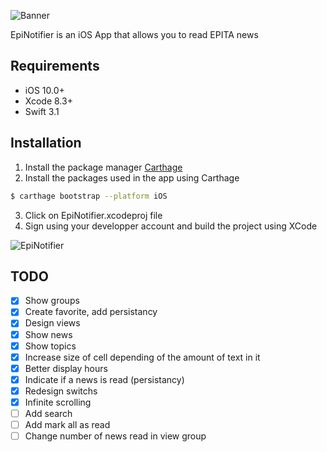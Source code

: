 ![Banner](https://github.com/alextoub/EpiNotifier/blob/master/Banner.png)

EpiNotifier is an iOS App that allows you to read EPITA news

## Requirements

- iOS 10.0+
- Xcode 8.3+
- Swift 3.1

## Installation

1. Install the package manager [Carthage](https://github.com/Carthage/Carthage)
2. Install the packages used in the app using Carthage

```bash
$ carthage bootstrap --platform iOS
```

3. Click on EpiNotifier.xcodeproj file
4. Sign using your developper account and build the project using XCode

![EpiNotifier](https://github.com/alextoub/EpiNotifier/blob/master/EpiNotifier.png)

## TODO

- [x] Show groups
- [x] Create favorite, add persistancy
- [x] Design views
- [x] Show news
- [x] Show topics
- [x] Increase size of cell depending of the amount of text in it
- [x] Better display hours
- [x] Indicate if a news is read (persistancy)
- [x] Redesign switchs
- [x] Infinite scrolling
- [ ] Add search
- [ ] Add mark all as read
- [ ] Change number of news read in view group
